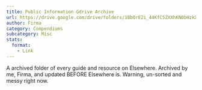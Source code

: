 ```yaml
---
title: Public Information Gdrive Archive
url: https://drive.google.com/drive/folders/1BbQrE2i_44KfC5ZXXhKN0bHzkXUuka86?usp=drive_link
author: Firma
category: Compendiums
subcategory: Misc
stats:
  format:
    - Link
---
```

A archived folder of every guide and resource on Elsewhere. Archived by me, Firma, and updated BEFORE Elsewhere is. Warning, un-sorted and messy right now.